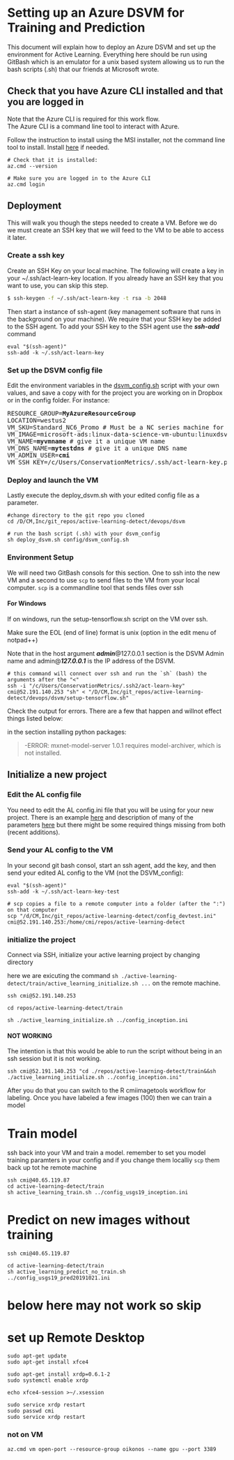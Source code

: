 # Setting up an Azure DSVM for Training and Prediction

This document will explain how to deploy an Azure DSVM and set up the environment for Active Learning. Everything here should be run using GitBash which is an emulator for a unix based system allowing us to run the bash scripts (.sh) that our friends at Microsoft wrote.

## Check that you have Azure CLI installed and that you are logged in
Note that the Azure CLI is required for this work flow.  
The Azure CLI is a command line tool to interact with Azure.

Follow the instruction to install using the MSI installer, not the command line tool to install.
Install [here](https://docs.microsoft.com/en-us/cli/azure/install-azure-cli) if needed.

```
# Check that it is installed:
az.cmd --version

# Make sure you are logged in to the Azure CLI
az.cmd login

```

## Deployment
This will walk you though the steps needed to create a VM.  Before we do we must create an SSH key that we will feed to the VM to be able to access it later.

### Create a ssh key
Create an SSH Key on your local machine. The following will create a key in your ~/.ssh/act-learn-key location.
If you already have an SSH key that you want to use, you can skip this step.

```sh
$ ssh-keygen -f ~/.ssh/act-learn-key -t rsa -b 2048
```

Then start a instance of ssh-agent (key management software that runs in the background on your machine).
We require that your SSH key be added to the SSH agent. To add your SSH key to the SSH agent use the **_ssh-add_** command

```
eval "$(ssh-agent)"
ssh-add -k ~/.ssh/act-learn-key
```

### Set up the DSVM config file
Edit the environment variables in the [dsvm_config.sh](config/dsvm_config.sh) script with your own values, and save a copy with for the project you are working on in Dropbox or in the config folder.
For instance:

<pre>
RESOURCE_GROUP=<b>MyAzureResourceGroup</b>
LOCATION=westus2
VM_SKU=Standard_NC6_Promo # Must be a NC series machine for GPU computing. Make sure VM SKU is available in your resource group's region 
VM_IMAGE=microsoft-ads:linux-data-science-vm-ubuntu:linuxdsvmubuntu:latest
VM_NAME=<b>myvmname</b> # give it a unique VM name
VM_DNS_NAME=<b>mytestdns</b> # give it a unique DNS name
VM_ADMIN_USER=<b>cmi</b>
VM_SSH_KEY=/c/Users/ConservationMetrics/.ssh/act-learn-key.pub
</pre>

### Deploy and launch the VM
Lastly execute the deploy_dsvm.sh with your edited config file as a parameter. 

```
#change directory to the git repo you cloned
cd /D/CM,Inc/git_repos/active-learning-detect/devops/dsvm

# run the bash script (.sh) with your dsvm_config
sh deploy_dsvm.sh config/dsvm_config.sh

```

### Environment Setup 
We will need two GitBash consols for this section. One to ssh into the new VM and a second to use `scp` to send files to the VM from your local computer. `scp` is a commandline tool that sends files over ssh
#### For Windows
If on windows, run the setup-tensorflow.sh script on the VM over ssh.  

Make sure the EOL (end of line) format is unix (option in the edit menu of notpad++)

Note that in the host argument **_admin_**@127.0.0.1 section is the DSVM Admin name and admin@**_127.0.0.1_** is the IP address of the DSVM.

```
# this command will connect over ssh and run the `sh` (bash) the arguments after the "<" 
ssh -i "/c/Users/ConservationMetrics/.ssh2/act-learn-key" cmi@52.191.140.253 "sh" < "/D/CM,Inc/git_repos/active-learning-detect/devops/dsvm/setup-tensorflow.sh"

```

Check the output for errors.  There are a few that happen and willnot effect things listed below:

in the section installing python packages:
> -ERROR: mxnet-model-server 1.0.1 requires model-archiver, which is not installed.

## Initialize a new project

### Edit the AL config file
You need to edit the AL config.ini file that you will be using for your new project. There is an example [here](https://github.com/abfleishman/active-learning-detect/blob/master/config.ini) and description of many of the parameters [here](https://github.com/abfleishman/active-learning-detect/blob/master/config_description.md) but there might be some required things missing from both (recent additions). 
### Send your AL config to the VM
In your second git bash consol, start an ssh agent, add the key, and then send your edited AL config to the VM (not the DSVM_config):
```
eval "$(ssh-agent)"
ssh-add -k ~/.ssh/act-learn-key-test

# scp copies a file to a remote computer into a folder (after the ":") on that computer 
scp "/d/CM,Inc/git_repos/active-learning-detect/config_devtest.ini" cmi@52.191.140.253:/home/cmi/repos/active-learning-detect
```

### initialize the project
Connect via SSH, initialize your active learning project by changing directory

here we are exicuting the command `sh ./active-learning-detect/train/active_learning_initialize.sh ...` on the remote machine.
```
ssh cmi@52.191.140.253

cd repos/active-learning-detect/train

sh ./active_learning_initialize.sh ../config_inception.ini
```
#### NOT WORKING
The intention is that this would be able to run the script without being in an ssh session but it is not working.
```
ssh cmi@52.191.140.253 "cd ./repos/active-learning-detect/train&&sh ./active_learning_initialize.sh ../config_inception.ini"
```
After you do that you can switch to the R cmiimagetools workflow for labeling.  Once you have labeled a few images (100) then we can train a model


# Train model
ssh back into your VM and train a model.  remember to set you model training paramters in your config and if you change them localliy `scp` them back up tot he remote machine
```
ssh cmi@40.65.119.87
cd active-learning-detect/train
sh active_learning_train.sh ../config_usgs19_inception.ini

```

# Predict on new images without training
```
ssh cmi@40.65.119.87

cd active-learning-detect/train
sh active_learning_predict_no_train.sh ../config_usgs19_pred20191021.ini
```


# below here may not work so skip

# set up Remote Desktop
```
sudo apt-get update
sudo apt-get install xfce4

sudo apt-get install xrdp=0.6.1-2
sudo systemctl enable xrdp

echo xfce4-session >~/.xsession

sudo service xrdp restart
sudo passwd cmi
sudo service xrdp restart
```
### not on VM ###
`az.cmd vm open-port --resource-group oikonos --name gpu --port 3389`

